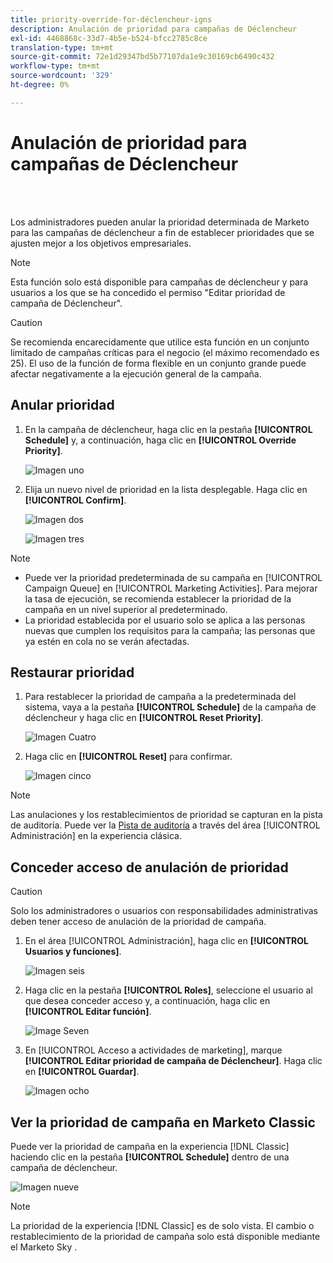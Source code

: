 ```yaml
---
title: priority-override-for-déclencheur-igns
description: Anulación de prioridad para campañas de Déclencheur
exl-id: 4468868c-33d7-4b5e-b524-bfcc2785c8ce
translation-type: tm+mt
source-git-commit: 72e1d29347bd5b77107da1e9c30169cb6490c432
workflow-type: tm+mt
source-wordcount: '329'
ht-degree: 0%

---
```


# Anulación de prioridad para campañas de Déclencheur

<br> 

Los administradores pueden anular la prioridad determinada de Marketo para las campañas de déclencheur a fin de establecer prioridades que se ajusten mejor a los objetivos empresariales.

>[!NOTE]
>
>Esta función solo está disponible para campañas de déclencheur y para usuarios a los que se ha concedido el permiso &quot;Editar prioridad de campaña de Déclencheur&quot;.

>[!CAUTION]
>
>Se recomienda encarecidamente que utilice esta función en un conjunto limitado de campañas críticas para el negocio (el máximo recomendado es 25). El uso de la función de forma flexible en un conjunto grande puede afectar negativamente a la ejecución general de la campaña.

## Anular prioridad

1. En la campaña de déclencheur, haga clic en la pestaña **[!UICONTROL Schedule]** y, a continuación, haga clic en **[!UICONTROL Override Priority]**.

   ![Imagen uno](/help/sky/assets/smart-campaigns/priority-override-for-trigger-campaigns/priority-override-for-trigger-campaigns-1.png)

1. Elija un nuevo nivel de prioridad en la lista desplegable. Haga clic en **[!UICONTROL Confirm]**.

   ![Imagen dos](/help/sky/assets/smart-campaigns/priority-override-for-trigger-campaigns/priority-override-for-trigger-campaigns-2.png)

   ![Imagen tres](/help/sky/assets/smart-campaigns/priority-override-for-trigger-campaigns/priority-override-for-trigger-campaigns-3.png)

>[!NOTE]
>
>* Puede ver la prioridad predeterminada de su campaña en [!UICONTROL Campaign Queue] en [!UICONTROL Marketing Activities]. Para mejorar la tasa de ejecución, se recomienda establecer la prioridad de la campaña en un nivel superior al predeterminado.
>* La prioridad establecida por el usuario solo se aplica a las personas nuevas que cumplen los requisitos para la campaña; las personas que ya estén en cola no se verán afectadas.


## Restaurar prioridad

1. Para restablecer la prioridad de campaña a la predeterminada del sistema, vaya a la pestaña **[!UICONTROL Schedule]** de la campaña de déclencheur y haga clic en **[!UICONTROL Reset Priority]**.

   ![Imagen Cuatro](/help/sky/assets/smart-campaigns/priority-override-for-trigger-campaigns/priority-override-for-trigger-campaigns-4.png)

1. Haga clic en **[!UICONTROL Reset]** para confirmar.

   ![Imagen cinco](/help/sky/assets/smart-campaigns/priority-override-for-trigger-campaigns/priority-override-for-trigger-campaigns-5.png)

>[!NOTE]
>
>Las anulaciones y los restablecimientos de prioridad se capturan en la pista de auditoría. Puede ver la [Pista de auditoría](https://docs.marketo.com/x/GZ2t) a través del área [!UICONTROL Administración] en la experiencia clásica.

## Conceder acceso de anulación de prioridad

>[!CAUTION]
>
>Solo los administradores o usuarios con responsabilidades administrativas deben tener acceso de anulación de la prioridad de campaña.

1. En el área [!UICONTROL Administración], haga clic en **[!UICONTROL Usuarios y funciones]**.

   ![Imagen seis](/help/sky/assets/smart-campaigns/priority-override-for-trigger-campaigns/priority-override-for-trigger-campaigns-6.png)

1. Haga clic en la pestaña **[!UICONTROL Roles]**, seleccione el usuario al que desea conceder acceso y, a continuación, haga clic en **[!UICONTROL Editar función]**.

   ![Image Seven](/help/sky/assets/smart-campaigns/priority-override-for-trigger-campaigns/priority-override-for-trigger-campaigns-7.png)

1. En [!UICONTROL Acceso a actividades de marketing], marque **[!UICONTROL Editar prioridad de campaña de Déclencheur]**. Haga clic en **[!UICONTROL Guardar]**.

   ![Imagen ocho](/help/sky/assets/smart-campaigns/priority-override-for-trigger-campaigns/priority-override-for-trigger-campaigns-8.png)

## Ver la prioridad de campaña en Marketo Classic

Puede ver la prioridad de campaña en la experiencia [!DNL Classic] haciendo clic en la pestaña **[!UICONTROL Schedule]** dentro de una campaña de déclencheur.

![Imagen nueve](/help/sky/assets/smart-campaigns/priority-override-for-trigger-campaigns/priority-override-for-trigger-campaigns-9.png)

>[!NOTE]
>
>La prioridad de la experiencia [!DNL Classic] es de solo vista. El cambio o restablecimiento de la prioridad de campaña solo está disponible mediante el Marketo Sky .
